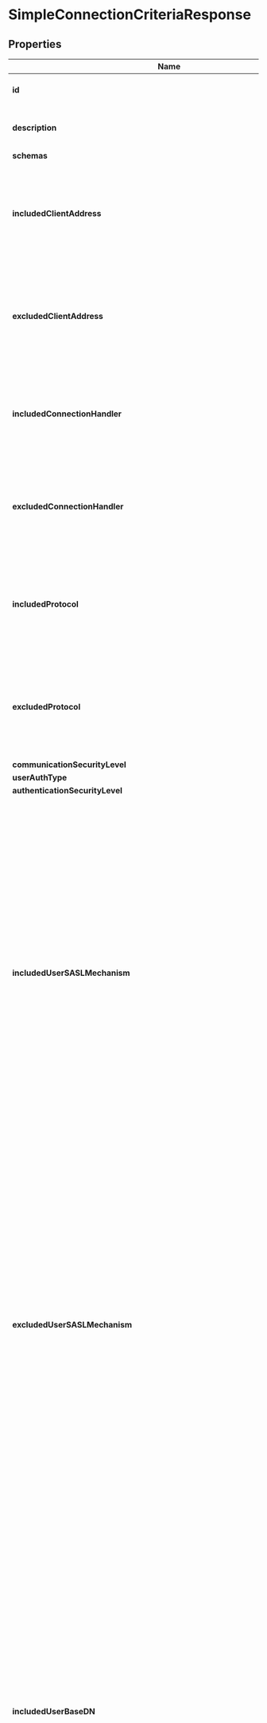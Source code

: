 

# SimpleConnectionCriteriaResponse


## Properties

| Name | Type | Description | Notes |
|------------ | ------------- | ------------- | -------------|
|**id** | **String** | Name of the Connection Criteria |  |
|**description** | **String** | A description for this Connection Criteria |  [optional] |
|**schemas** | **List&lt;EnumsimpleConnectionCriteriaSchemaUrn&gt;** |  |  |
|**includedClientAddress** | **List&lt;String&gt;** | Specifies an address mask that may be used to specify a set of clients that should be included in this Simple Connection Criteria. |  [optional] |
|**excludedClientAddress** | **List&lt;String&gt;** | Specifies an address mask that may be used to specify a set of clients that should be excluded from this Simple Connection Criteria. |  [optional] |
|**includedConnectionHandler** | **List&lt;String&gt;** | Specifies a connection handler for clients that should be included in this Simple Connection Criteria. |  [optional] |
|**excludedConnectionHandler** | **List&lt;String&gt;** | Specifies a connection handler for clients that should be excluded from this Simple Connection Criteria. |  [optional] |
|**includedProtocol** | **List&lt;String&gt;** | Specifies the name of a communication protocol that should be used by clients included in this Simple Connection Criteria. |  [optional] |
|**excludedProtocol** | **List&lt;String&gt;** | Specifies the name of a communication protocol that should be used by clients excluded from this Simple Connection Criteria. |  [optional] |
|**communicationSecurityLevel** | **EnumconnectionCriteriaCommunicationSecurityLevelProp** |  |  [optional] |
|**userAuthType** | **List&lt;EnumconnectionCriteriaUserAuthTypeProp&gt;** |  |  [optional] |
|**authenticationSecurityLevel** | **EnumconnectionCriteriaAuthenticationSecurityLevelProp** |  |  [optional] |
|**includedUserSASLMechanism** | **List&lt;String&gt;** | Specifies the name of a SASL mechanism that should be used by clients included in this Simple Connection Criteria. This will only be taken into account for client connections that have authenticated to the server using a SASL mechanism and will be ignored for unauthenticated client connections and for client connections that authenticated using some other method (e.g., those performing simple or internal authentication). |  [optional] |
|**excludedUserSASLMechanism** | **List&lt;String&gt;** | Specifies the name of a SASL mechanism that should be used by clients excluded from this Simple Connection Criteria. This will only be taken into account for client connections that have authenticated to the server using a SASL mechanism and will be ignored for unauthenticated client connections and for client connections that authenticated using some other method (e.g., those performing simple or internal authentication). |  [optional] |
|**includedUserBaseDN** | **List&lt;String&gt;** | Specifies a base DN below which authenticated user entries may exist for clients included in this Simple Connection Criteria. This will only be taken into account for client connections that have authenticated to the server and will be ignored for unauthenticated client connections. Refer to the authz version of this property in Simple Result Criteria if operations are being proxied (performed using proxied authorization), and you need to match the originating user of the operation rather than the proxy user (the user the proxy authenticated as). |  [optional] |
|**excludedUserBaseDN** | **List&lt;String&gt;** | Specifies a base DN below which authenticated user entries may exist for clients excluded from this Simple Connection Criteria. This will only be taken into account for client connections that have authenticated to the server and will be ignored for unauthenticated client connections. Refer to the authz version of this property in Simple Result Criteria if operations are being proxied (performed using proxied authorization), and you need to match the originating user of the operation rather than the proxy user (the user the proxy authenticated as). |  [optional] |
|**allIncludedUserGroupDN** | **List&lt;String&gt;** | Specifies the DN of a group in which authenticated users must exist for clients included in this Simple Connection Criteria. If any group DNs are provided, then the authenticated user must be a member of all of those groups. This will only be taken into account for client connections that have authenticated to the server and will be ignored for unauthenticated client connections. Refer to the authz version of this property in Simple Result Criteria if operations are being proxied (performed using proxied authorization), and you need to match the originating user of the operation rather than the proxy user (the user the proxy authenticated as). |  [optional] |
|**anyIncludedUserGroupDN** | **List&lt;String&gt;** | Specifies the DN of a group in which authenticated users may exist for clients included in this Simple Connection Criteria. If any group DNs are provided, then the authenticated user must be a member of at least one of those groups. This will only be taken into account for client connections that have authenticated to the server and will be ignored for unauthenticated client connections. Refer to the authz version of this property in Simple Result Criteria if operations are being proxied (performed using proxied authorization), and you need to match the originating user of the operation rather than the proxy user (the user the proxy authenticated as). |  [optional] |
|**notAllIncludedUserGroupDN** | **List&lt;String&gt;** | Specifies the DN of a group in which authenticated users should not exist for clients included in this Simple Connection Criteria. If any group DNs are provided, then the authenticated user must not be a member of at least one of those groups (that is, the user may be a member of zero or more of those groups, but not of all of them). This will only be taken into account for client connections that have authenticated to the server and will be ignored for unauthenticated client connections. Refer to the authz version of this property in Simple Result Criteria if operations are being proxied (performed using proxied authorization), and you need to match the originating user of the operation rather than the proxy user (the user the proxy authenticated as). |  [optional] |
|**noneIncludedUserGroupDN** | **List&lt;String&gt;** | Specifies the DN of a group in which authenticated users must not exist for clients included in this Simple Connection Criteria. If any group DNs are provided, then the authenticated user must not be a member any of those groups. This will only be taken into account for client connections that have authenticated to the server and will be ignored for unauthenticated client connections. Refer to the authz version of this property in Simple Result Criteria if operations are being proxied (performed using proxied authorization), and you need to match the originating user of the operation rather than the proxy user (the user the proxy authenticated as). |  [optional] |
|**allIncludedUserFilter** | **List&lt;String&gt;** | Specifies a search filter that must match the entry of the authenticated user for clients included in this Simple Connection Criteria. If any filters are provided, then all of those filters must match the authenticated user entry. This will only be taken into account for client connections that have authenticated to the server and will be ignored for unauthenticated client connections. |  [optional] |
|**anyIncludedUserFilter** | **List&lt;String&gt;** | Specifies a search filter that may match the entry of the authenticated user for clients included in this Simple Connection Criteria. If any filters are provided, then at least one of those filters must match the authenticated user entry. This will only be taken into account for client connections that have authenticated to the server and will be ignored for unauthenticated client connections. |  [optional] |
|**notAllIncludedUserFilter** | **List&lt;String&gt;** | Specifies a search filter that should not match the entry of the authenticated user for clients included in this Simple Connection Criteria. If any filters are provided, then at least one of those filters must not match the authenticated user entry (that is, the user entry may match zero or more of those filters, but not all of them). This will only be taken into account for client connections that have authenticated to the server and will be ignored for unauthenticated client connections. |  [optional] |
|**noneIncludedUserFilter** | **List&lt;String&gt;** | Specifies a search filter that must not match the entry of the authenticated user for clients included in this Simple Connection Criteria. If any filters are provided, then none of those filters may match the authenticated user entry. This will only be taken into account for client connections that have authenticated to the server and will be ignored for unauthenticated client connections. |  [optional] |
|**allIncludedUserPrivilege** | **List&lt;EnumconnectionCriteriaAllIncludedUserPrivilegeProp&gt;** |  |  [optional] |
|**anyIncludedUserPrivilege** | **List&lt;EnumconnectionCriteriaAnyIncludedUserPrivilegeProp&gt;** |  |  [optional] |
|**notAllIncludedUserPrivilege** | **List&lt;EnumconnectionCriteriaNotAllIncludedUserPrivilegeProp&gt;** |  |  [optional] |
|**noneIncludedUserPrivilege** | **List&lt;EnumconnectionCriteriaNoneIncludedUserPrivilegeProp&gt;** |  |  [optional] |
|**meta** | [**MetaMeta**](MetaMeta.md) |  |  [optional] |
|**urnColonPingidentityColonSchemasColonConfigurationColonMessagesColon20** | [**MetaUrnPingidentitySchemasConfigurationMessages20**](MetaUrnPingidentitySchemasConfigurationMessages20.md) |  |  [optional] |



